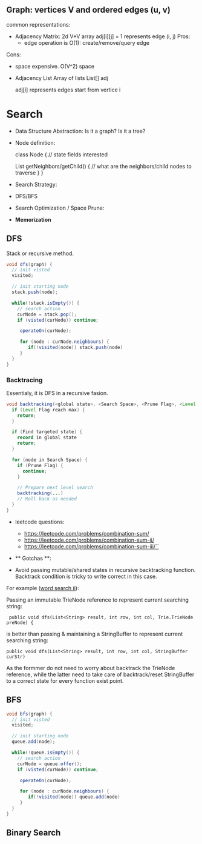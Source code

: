 ## Graph: vertices V and ordered edges (u, v)

common representations:
 - Adjacency Matrix: 
    2d V*V array
 	adj[i][j] = 1 represents edge (i, j)
 Pros:
   - edge operation is O(1): create/remove/query edge

 Cons:
   - space expensive. O(V^2) space

 - Adjacency List
   Array of lists
   List<Int>[] adj

   	adj[i] represents edges start from vertice i

# Search

- Data Structure Abstraction: Is it a graph? Is it a tree?

- Node definition:

  class Node {
    // state fields interested

    List<Node> getNeighbors/getChild() { // what are the neighbors/child nodes to traverse }
  }

- Search Strategy:
 - DFS/BFS

- Search Optimization / Space Prune:
 - **Memorization**

## DFS

Stack or recursive method.
```java
void dfs(graph) {
  // init visted
  visited;

  // init starting node
  stack.push(node);

  while(!stack.isEmpty()) {
    // search action
    curNode = stack.pop();
    if (visted(curNode)) continue;

     operateOn(curNode);

     for (node : curNode.neighbours) {
        if(!visited(node)) stack.push(node)
     }
  }
}
```

### Backtracing

Essentialy, it is DFS in a recursive fasion.

```java
void backtracking(<global state>, <Search Space>, <Prune Flag>, <Level Flag>) {
  if (Level Flag reach max) {
    return;
  }

  if (Find targeted state) {
    record in global state
    return;
  }

  for (node in Search Space) {
    if (Prune Flag) {
      continue;
    }

    // Prepare next level search
    backtracking(...)
    // Roll back as needed
  }
}
```

- leetcode questions:
  - https://leetcode.com/problems/combination-sum/
  - https://leetcode.com/problems/combination-sum-ii/
  - https://leetcode.com/problems/combination-sum-iii/``

- ** Gotchas **:
 - Avoid passing mutable/shared states in recursive backtracking function. Backtrack condition is tricky to write correct in this case.

 For example ([word search ii](https://leetcode.com/problems/word-search-ii/)):

 Passing an immutable TrieNode reference to represent current searching string:
 ```
  public void dfs(List<String> result, int row, int col, Trie.TrieNode preNode) {
 ```

 is better than passing & maintaining a StringBuffer to represent current searching string:

 ```
 public void dfs(List<String> result, int row, int col, StringBuffer curStr)
 ```

 As the formmer do not need to worry about backtrack the TrieNode reference, while the latter need to take care of backtrack/reset StringBuffer to a correct state for every function exist point.

## BFS

```java
void bfs(graph) {
  // init visted
  visited;

  // init starting node
  queue.add(node);

  while(!queue.isEmpty()) {
    // search action
    curNode = queue.offer();
    if (visted(curNode)) continue;

     operateOn(curNode);

     for (node : curNode.neighbours) {
        if(!visited(node)) queue.add(node)
     }
  }
}
```

## Binary Search

